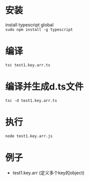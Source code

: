 # 安装
install typescript global  
`sudo npm install -g typescript`

# 编译
`tsc test1.key.arr.ts`  

# 编译并生成d.ts文件
`tsc -d test1.key.arr.ts`  


# 执行
`node test1.key.arr.js` 

# 例子
* test1.key.arr (定义多个key的object)






